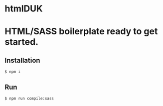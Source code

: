 # htmlDUK
HTML/SASS boilerplate ready to get started.
=======

## Installation

```console
$ npm i
```

## Run

```console
$ npm run compile:sass
```

